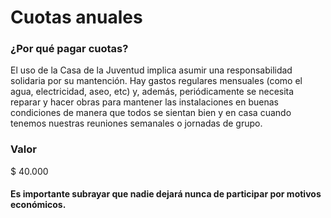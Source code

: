 # Cuotas anuales



### ¿Por qué pagar cuotas?

El uso de la Casa de la Juventud implica asumir una responsabilidad solidaria por su mantención. Hay gastos regulares mensuales \(como el agua, electricidad, aseo, etc\) y, además, periódicamente se necesita reparar y hacer obras para mantener las instalaciones en buenas condiciones de manera que todos se sientan bien y en casa cuando tenemos nuestras reuniones semanales o jornadas de grupo.

### Valor

$ 40.000

#### Es importante subrayar que nadie dejará nunca de participar por motivos económicos.

